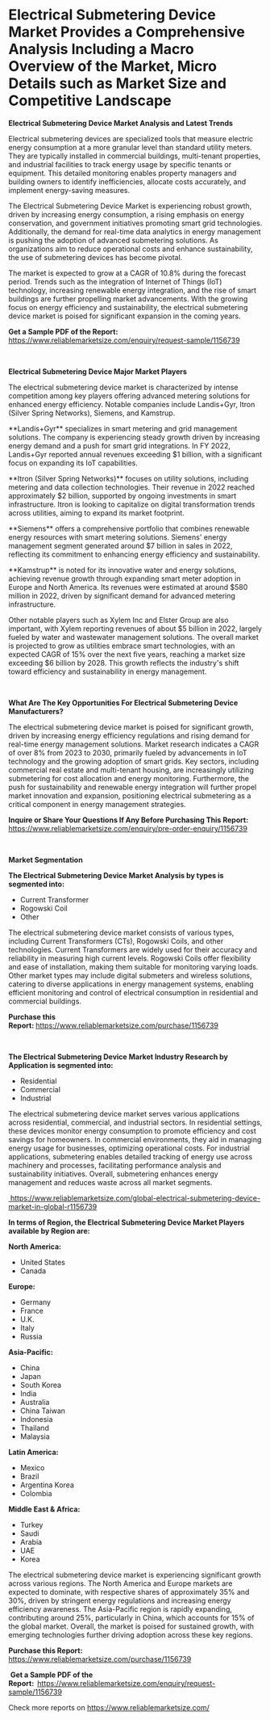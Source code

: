 <p><h1>Electrical Submetering Device Market Provides a Comprehensive Analysis Including a Macro Overview of the Market, Micro Details such as Market Size and Competitive Landscape</h1></p><p><strong>Electrical Submetering Device Market Analysis and Latest Trends</strong></p>
<p><p>Electrical submetering devices are specialized tools that measure electric energy consumption at a more granular level than standard utility meters. They are typically installed in commercial buildings, multi-tenant properties, and industrial facilities to track energy usage by specific tenants or equipment. This detailed monitoring enables property managers and building owners to identify inefficiencies, allocate costs accurately, and implement energy-saving measures.</p><p>The Electrical Submetering Device Market is experiencing robust growth, driven by increasing energy consumption, a rising emphasis on energy conservation, and government initiatives promoting smart grid technologies. Additionally, the demand for real-time data analytics in energy management is pushing the adoption of advanced submetering solutions. As organizations aim to reduce operational costs and enhance sustainability, the use of submetering devices has become pivotal.</p><p>The market is expected to grow at a CAGR of 10.8% during the forecast period. Trends such as the integration of Internet of Things (IoT) technology, increasing renewable energy integration, and the rise of smart buildings are further propelling market advancements. With the growing focus on energy efficiency and sustainability, the electrical submetering device market is poised for significant expansion in the coming years.</p></p>
<p><strong>Get a Sample PDF of the Report:&nbsp;</strong> <a href="https://www.reliablemarketsize.com/enquiry/request-sample/1156739?utm_campaign=2759&utm_medium=2&utm_source=Github&utm_content=ia&utm_term=21032025&utm_id=electrical-submetering-device">https://www.reliablemarketsize.com/enquiry/request-sample/1156739</a></p>
<p>&nbsp;</p>
<p><strong>Electrical Submetering Device Major Market Players</strong></p>
<p><p>The electrical submetering device market is characterized by intense competition among key players offering advanced metering solutions for enhanced energy efficiency. Notable companies include Landis+Gyr, Itron (Silver Spring Networks), Siemens, and Kamstrup.</p><p>**Landis+Gyr** specializes in smart metering and grid management solutions. The company is experiencing steady growth driven by increasing energy demand and a push for smart grid integrations. In FY 2022, Landis+Gyr reported annual revenues exceeding $1 billion, with a significant focus on expanding its IoT capabilities.</p><p>**Itron (Silver Spring Networks)** focuses on utility solutions, including metering and data collection technologies. Their revenue in 2022 reached approximately $2 billion, supported by ongoing investments in smart infrastructure. Itron is looking to capitalize on digital transformation trends across utilities, aiming to expand its market footprint.</p><p>**Siemens** offers a comprehensive portfolio that combines renewable energy resources with smart metering solutions. Siemens' energy management segment generated around $7 billion in sales in 2022, reflecting its commitment to enhancing energy efficiency and sustainability.</p><p>**Kamstrup** is noted for its innovative water and energy solutions, achieving revenue growth through expanding smart meter adoption in Europe and North America. Its revenues were estimated at around $580 million in 2022, driven by significant demand for advanced metering infrastructure.</p><p>Other notable players such as Xylem Inc and Elster Group are also important, with Xylem reporting revenues of about $5 billion in 2022, largely fueled by water and wastewater management solutions. The overall market is projected to grow as utilities embrace smart technologies, with an expected CAGR of 15% over the next five years, reaching a market size exceeding $6 billion by 2028. This growth reflects the industry's shift toward efficiency and sustainability in energy management.</p></p>
<p>&nbsp;</p>
<p><strong>What Are The Key Opportunities For Electrical Submetering Device Manufacturers?</strong></p>
<p><p>The electrical submetering device market is poised for significant growth, driven by increasing energy efficiency regulations and rising demand for real-time energy management solutions. Market research indicates a CAGR of over 8% from 2023 to 2030, primarily fueled by advancements in IoT technology and the growing adoption of smart grids. Key sectors, including commercial real estate and multi-tenant housing, are increasingly utilizing submetering for cost allocation and energy monitoring. Furthermore, the push for sustainability and renewable energy integration will further propel market innovation and expansion, positioning electrical submetering as a critical component in energy management strategies.</p></p>
<p><strong>Inquire or Share Your Questions If Any Before Purchasing This Report:</strong> <a href="https://www.reliablemarketsize.com/enquiry/pre-order-enquiry/1156739?utm_campaign=2759&utm_medium=2&utm_source=Github&utm_content=ia&utm_term=21032025&utm_id=electrical-submetering-device">https://www.reliablemarketsize.com/enquiry/pre-order-enquiry/1156739</a></p>
<p>&nbsp;</p>
<p><strong>Market Segmentation</strong></p>
<p><strong>The Electrical Submetering Device Market Analysis by types is segmented into:</strong></p>
<p><ul><li>Current Transformer</li><li>Rogowski Coil</li><li>Other</li></ul></p>
<p><p>The electrical submetering device market consists of various types, including Current Transformers (CTs), Rogowski Coils, and other technologies. Current Transformers are widely used for their accuracy and reliability in measuring high current levels. Rogowski Coils offer flexibility and ease of installation, making them suitable for monitoring varying loads. Other market types may include digital submeters and wireless solutions, catering to diverse applications in energy management systems, enabling efficient monitoring and control of electrical consumption in residential and commercial buildings.</p></p>
<p><strong>Purchase this Report:&nbsp;</strong><a href="https://www.reliablemarketsize.com/purchase/1156739?utm_campaign=2759&utm_medium=2&utm_source=Github&utm_content=ia&utm_term=21032025&utm_id=electrical-submetering-device">https://www.reliablemarketsize.com/purchase/1156739</a></p>
<p>&nbsp;</p>
<p><strong>The Electrical Submetering Device Market Industry Research by Application is segmented into:</strong></p>
<p><ul><li>Residential</li><li>Commercial</li><li>Industrial</li></ul></p>
<p><p>The electrical submetering device market serves various applications across residential, commercial, and industrial sectors. In residential settings, these devices monitor energy consumption to promote efficiency and cost savings for homeowners. In commercial environments, they aid in managing energy usage for businesses, optimizing operational costs. For industrial applications, submetering enables detailed tracking of energy use across machinery and processes, facilitating performance analysis and sustainability initiatives. Overall, submetering enhances energy management and reduces waste across all market segments.</p></p>
<p><a href="https://www.reliablemarketsize.com/global-electrical-submetering-device-market-in-global-r1156739?utm_campaign=2759&utm_medium=2&utm_source=Github&utm_content=ia&utm_term=21032025&utm_id=electrical-submetering-device">&nbsp;https://www.reliablemarketsize.com/global-electrical-submetering-device-market-in-global-r1156739</a></p>
<p><strong>In terms of Region, the Electrical Submetering Device Market Players available by Region are:</strong></p>
<p>
    <p> <strong> North America: </strong>
        <ul>
            <li>United States</li>
            <li>Canada</li>
        </ul>
        </p> 
    <p> <strong> Europe: </strong>
        <ul>
            <li>Germany</li>
            <li>France</li>
            <li>U.K.</li>
            <li>Italy</li>
            <li>Russia</li>
        </ul>
        </p> 
    <p> <strong> Asia-Pacific: </strong>
        <ul>
            <li>China</li>
            <li>Japan</li>
            <li>South Korea</li>
            <li>India</li>
            <li>Australia</li>
            <li>China Taiwan</li>
            <li>Indonesia</li>
            <li>Thailand</li>
            <li>Malaysia</li>
        </ul>
        </p> 
    <p> <strong> Latin America: </strong>
        <ul>
            <li>Mexico</li>
            <li>Brazil</li>
            <li>Argentina Korea</li>
            <li>Colombia</li>
        </ul>
        </p> 
    <p> <strong> Middle East & Africa: </strong>
        <ul>
            <li>Turkey</li>
            <li>Saudi</li>
            <li>Arabia</li>
            <li>UAE</li>
            <li>Korea</li>
        </ul>
    </p>
    </p>
<p><p>The electrical submetering device market is experiencing significant growth across various regions. The North America and Europe markets are expected to dominate, with respective shares of approximately 35% and 30%, driven by stringent energy regulations and increasing energy efficiency awareness. The Asia-Pacific region is rapidly expanding, contributing around 25%, particularly in China, which accounts for 15% of the global market. Overall, the market is poised for sustained growth, with emerging technologies further driving adoption across these key regions.</p></p>
<p><strong>Purchase this Report: </strong><a href="https://www.reliablemarketsize.com/purchase/1156739?utm_campaign=2759&utm_medium=2&utm_source=Github&utm_content=ia&utm_term=21032025&utm_id=electrical-submetering-device">https://www.reliablemarketsize.com/purchase/1156739</a></p>
<p>&nbsp;<strong>Get a Sample PDF of the Report:&nbsp;&nbsp;</strong><a href="https://www.reliablemarketsize.com/enquiry/request-sample/1156739?utm_campaign=2759&utm_medium=2&utm_source=Github&utm_content=ia&utm_term=21032025&utm_id=electrical-submetering-device">https://www.reliablemarketsize.com/enquiry/request-sample/1156739</a></p>
<p><strong></strong></p>
<p>Check more reports on <a href="https://www.reliablemarketsize.com/?utm_campaign=2759&utm_medium=2&utm_source=Github&utm_content=ia&utm_term=21032025&utm_id=electrical-submetering-device">https://www.reliablemarketsize.com/</a></p>